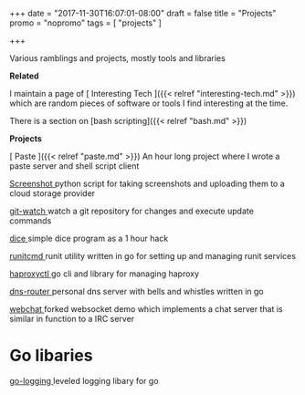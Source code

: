 +++
date = "2017-11-30T16:07:01-08:00"
draft = false
title = "Projects"
promo =  "nopromo"
tags = [ "projects" ]

+++

Various ramblings and projects, mostly tools and libraries

**Related**

I maintain a page of [ Interesting Tech ]({{< relref "interesting-tech.md" >}}) which are random pieces of software or tools I find interesting at the time.

There is a section on [bash scripting]({{< relref "bash.md" >}})

**Projects**

[ Paste ]({{< relref "paste.md" >}})
An hour long project where I wrote a paste server and shell script client

[ Screenshot ](https://github.com/sigmonsays/screenshot)
python script for taking screenshots and uploading them to a cloud storage provider 

[ git-watch ](https://github.com/sigmonsays/git-watch)
watch a git repository for changes and execute update commands

[ dice ](https://github.com/sigmonsays/dice)
simple dice program as a 1 hour hack

[ runitcmd ](https://github.com/sigmonsays/runitcmd)
runit utility written in go for setting up and managing runit services

[ haproxyctl ](https://github.com/sigmonsays/haproxyctl)
go cli and library for managing haproxy

[ dns-router ](https://github.com/sigmonsays/dns-router)
personal dns server with bells and whistles written in go

[ webchat ](https://github.com/sigmonsays/webchat)
forked websocket demo which implements a chat server that is similar in function to a IRC server

# Go libaries

[ go-logging ](https://github.com/sigmonsays/go-logging)
leveled logging libary for go

